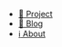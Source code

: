- [:link: Project](project.md)
- [:book: Blog](_sidebar.md)
- [:information_source: About](about.md)